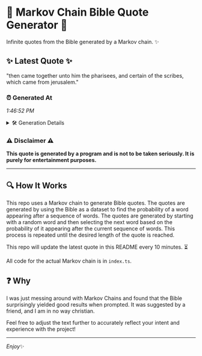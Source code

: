 # 📖 Markov Chain Bible Quote Generator 📖

Infinite quotes from the Bible generated by a Markov chain. ✨

## ✨ Latest Quote ✨
"then came together unto him the pharisees, and certain of the scribes, which came from jerusalem."

### ⏰ Generated At
*1:46:52 PM*

<details>
    <summary>🛠️ Generation Details</summary>
    <p>
        <strong>🌱 Seed:</strong> then<br>
        <strong>🔄 Iterations:</strong> 15<br>
        <strong>📜 Context History:</strong><br>[ then ]: came<br>[ then, came ]: together<br>[ then, came, together ]: unto<br>[ then, came, together, unto ]: him<br>[ then, came, together, unto, him ]: the<br>[ then, came, together, unto, him, the ]: pharisees,<br>[ came, together, unto, him, the, pharisees, ]: and<br>[ together, unto, him, the, pharisees,, and ]: certain<br>[ unto, him, the, pharisees,, and, certain ]: of<br>[ him, the, pharisees,, and, certain, of ]: the<br>[ the, pharisees,, and, certain, of, the ]: scribes,<br>[ pharisees,, and, certain, of, the, scribes, ]: which<br>[ and, certain, of, the, scribes,, which ]: came<br>[ certain, of, the, scribes,, which, came ]: from<br>[ of, the, scribes,, which, came, from ]: jerusalem.<br>
    </p>
</details>

### ⚠️ Disclaimer ⚠️
**This quote is generated by a program and is not to be taken seriously. It is purely for entertainment purposes.**

---

## 🔍 How It Works

This repo uses a Markov chain to generate Bible quotes. The quotes are generated by using the Bible as a dataset to find the probability of a word appearing after a sequence of words. The quotes are generated by starting with a random word and then selecting the next word based on the probability of it appearing after the current sequence of words. This process is repeated until the desired length of the quote is reached.

This repo will update the latest quote in this README every 10 minutes. ⏳

All code for the actual Markov chain is in `index.ts`.

## ❓ Why

I was just messing around with Markov Chains and found that the Bible surprisingly yielded good results when prompted. 
It was suggested by a friend, and I am in no way christian.

Feel free to adjust the text further to accurately reflect your intent and experience with the project!

---

*Enjoy*✨
